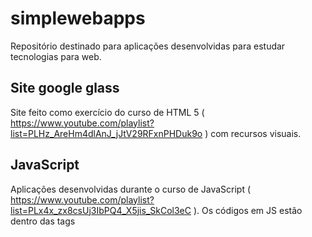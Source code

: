 # simplewebapps
Repositório destinado para aplicações desenvolvidas para estudar tecnologias para web.

## Site google glass
Site feito como exercício do curso de HTML 5 ( https://www.youtube.com/playlist?list=PLHz_AreHm4dlAnJ_jJtV29RFxnPHDuk9o ) com recursos visuais.

## JavaScript
Aplicações desenvolvidas durante o curso de JavaScript ( https://www.youtube.com/playlist?list=PLx4x_zx8csUj3IbPQ4_X5jis_SkCol3eC ). Os códigos em JS estão dentro das tags <script> dos arquivos HTML
